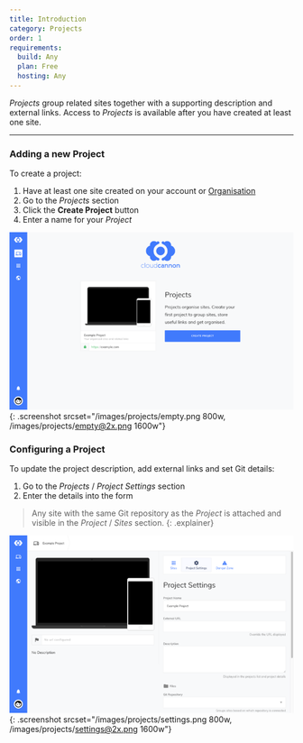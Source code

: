 ```yaml
---
title: Introduction
category: Projects
order: 1
requirements:
  build: Any
  plan: Free
  hosting: Any
---
```


*Projects* group related sites together with a supporting description and external links.
Access to *Projects* is available after you have created at least one site.

***

### Adding a new Project

To create a project:

1. Have at least one site created on your account or [Organisation](/organisations/getting-started/)
2. Go to the *Projects* section
3. Click the **Create Project** button
4. Enter a name for your *Project*

![Empty Projects list](/images/projects/empty.png){: .screenshot srcset="/images/projects/empty.png 800w, /images/projects/empty@2x.png 1600w"}

### Configuring a Project

To update the project description, add external links and set Git details:

1. Go to the *Projects* / *Project Settings* section
2. Enter the details into the form

> Any site with the same Git repository as the *Project* is attached and visible in the *Project* / *Sites* section.
{: .explainer}

![Project Settings](/images/projects/settings.png){: .screenshot srcset="/images/projects/settings.png 800w, /images/projects/settings@2x.png 1600w"}
